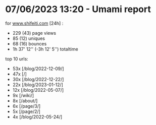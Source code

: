 # 07/06/2023 13:20 - Umami report
for www.shifeiti.com [24h] :

 - 229 (43) page views
 - 85 (12) uniques
 - 68 (16) bounces
 - 1h 37' 12'' (-3h 12' 5'') totaltime


top 10 urls:
 - 53x [/blog/2022-12-09/]
 - 47x [/]
 - 30x [/blog/2022-12-22/]
 - 22x [/blog/2023-01-12/]
 - 12x [/blog/2022-05-07/]
 - 9x [/wiki/]
 - 8x [/about/]
 - 6x [/page/3/]
 - 5x [/page/2/]
 - 4x [/blog/2022-05-24/]


